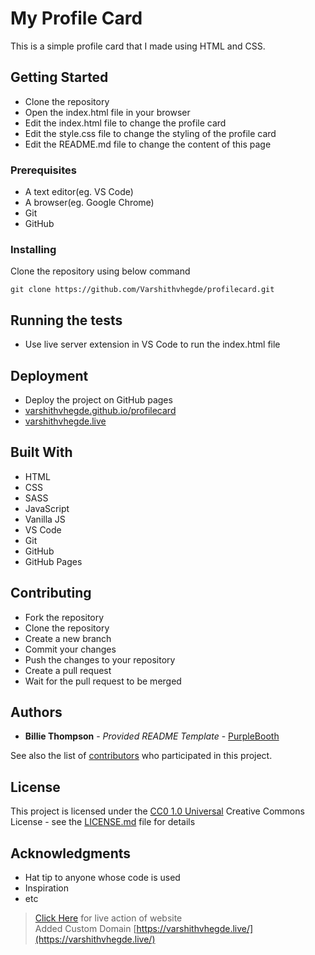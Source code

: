 # My Profile Card 

This is a simple profile card that I made using HTML and CSS.

## Getting Started

- Clone the repository
- Open the index.html file in your browser
- Edit the index.html file to change the profile card
- Edit the style.css file to change the styling of the profile card
- Edit the README.md file to change the content of this page

### Prerequisites

- A text editor(eg. VS Code)
- A browser(eg. Google Chrome)
- Git
- GitHub

### Installing

Clone the repository using below command

    git clone https://github.com/Varshithvhegde/profilecard.git



## Running the tests

- Use live server extension in VS Code to run the index.html file


## Deployment

- Deploy the project on GitHub pages
- [varshithvhegde.github.io/profilecard](https://varshithvhegde.github.io/profilecard/)
- [varshithvhegde.live](https://varshithvhegde.live)

## Built With

- HTML
- CSS
- SASS
- JavaScript
- Vanilla JS
- VS Code
- Git
- GitHub
- GitHub Pages

## Contributing

- Fork the repository
- Clone the repository
- Create a new branch
- Commit your changes
- Push the changes to your repository
- Create a pull request
- Wait for the pull request to be merged


## Authors

  - **Billie Thompson** - *Provided README Template* -
    [PurpleBooth](https://github.com/PurpleBooth)

See also the list of
[contributors](https://github.com/PurpleBooth/a-good-readme-template/contributors)
who participated in this project.

## License

This project is licensed under the [CC0 1.0 Universal](LICENSE.md)
Creative Commons License - see the [LICENSE.md](LICENSE.md) file for
details

## Acknowledgments

  - Hat tip to anyone whose code is used
  - Inspiration
  - etc


> [Click Here](https://varshithvhegde.me/profilecard/) for live action of website  
> Added Custom Domain [https://varshithvhegde.live/](https://varshithvhegde.live/)
